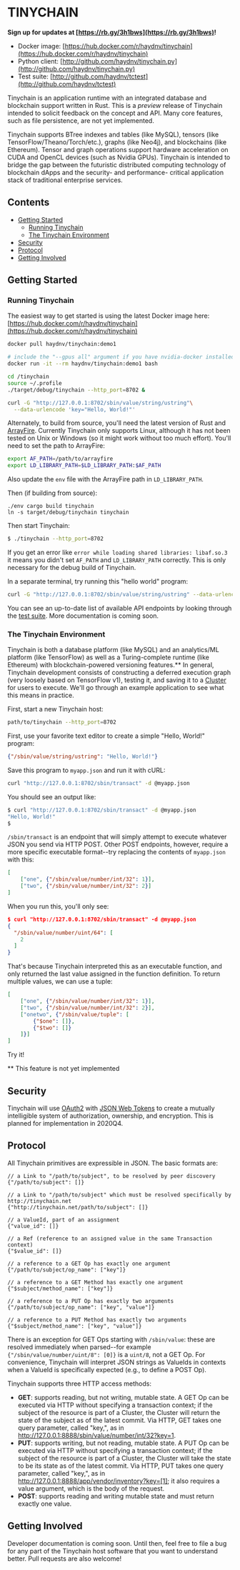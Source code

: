 # TINYCHAIN

**Sign up for updates at [https://rb.gy/3h1bws](https://rb.gy/3h1bws)!**

 - Docker image: [https://hub.docker.com/r/haydnv/tinychain](https://hub.docker.com/r/haydnv/tinychain)
 - Python client: [http://github.com/haydnv/tinychain.py](http://github.com/haydnv/tinychain.py)
 - Test suite: [http://github.com/haydnv/tctest](http://github.com/haydnv/tctest)

Tinychain is an application runtime with an integrated database and blockchain support written in
Rust. This is a *preview* release of Tinychain intended to solicit feedback on the concept and API.
Many core features, such as file persistence, are not yet implemented.

Tinychain supports BTree indexes and tables (like MySQL), tensors
(like TensorFlow/Theano/Torch/etc.), graphs (like Neo4j), and blockchains (like Ethereum). Tensor
and graph operations support hardware acceleration on CUDA and OpenCL devices (such as Nvidia GPUs).
Tinychain is intended to bridge the gap between the futuristic distributed computing technology of
blockchain dApps and the security- and performance- critical application stack of traditional
enterprise services.

## Contents

 * [Getting Started](#getting-started)
    * [Running Tinychain](#running-tinychain)
    * [The Tinychain Environment](#the-tinychain-environment)
 * [Security](#security)
 * [Protocol](#protocol)
 * [Getting Involved](#getting-involved)

## Getting Started

### Running Tinychain

The easiest way to get started is using the latest Docker image here:
[https://hub.docker.com/r/haydnv/tinychain](https://hub.docker.com/r/haydnv/tinychain)

```bash
docker pull haydnv/tinychain:demo1

# include the "--gpus all" argument if you have nvidia-docker installed
docker run -it --rm haydnv/tinychain:demo1 bash

cd /tinychain
source ~/.profile
./target/debug/tinychain --http_port=8702 &

curl -G "http://127.0.0.1:8702/sbin/value/string/ustring"\
  --data-urlencode 'key="Hello, World!"'
```

Alternately, to build from source, you'll need the latest version of Rust and
[ArrayFire](https://arrayfire.org/docs/using_on_linux.htm). Currently Tinychain only supports Linux,
although it has not been tested on Unix or Windows (so it might work without too much effort).
You'll need to set the path to ArrayFire:

```bash
export AF_PATH=/path/to/arrayfire
export LD_LIBRARY_PATH=$LD_LIBRARY_PATH:$AF_PATH
```

Also update the `env` file with the ArrayFire path in `LD_LIBRARY_PATH`.

Then (if building from source):

```
./env cargo build tinychain
ln -s target/debug/tinychain tinychain
```

Then start Tinychain:

```bash
$ ./tinychain --http_port=8702
```

If you get an error like `error while loading shared libraries: libaf.so.3` it means you
didn't set `AF_PATH` and `LD_LIBRARY_PATH` correctly. This is only necessary for the debug build
of Tinychain.

In a separate terminal, try running this "hello world" program:

```bash
curl -G "http://127.0.0.1:8702/sbin/value/string/ustring" --data-urlencode 'key="Hello, World!"'
```

You can see an up-to-date list of available API endpoints by looking through the
[test suite](http://github.com/haydnv/tctest). More documentation is coming soon.

### The Tinychain Environment

Tinychain is both a database platform (like MySQL) and an analytics/ML platform (like TensorFlow)
as well as a Turing-complete runtime (like Ethereum) with blockchain-powered versioning features.**
In general, Tinychain development consists of constructing a deferred execution graph (very
loosely based on TensorFlow v1), testing it, and saving it to a [Cluster](#cluster) for users to
execute. We'll go through an example application to see what this means in practice.

First, start a new Tinychain host:

```bash
path/to/tinychain --http_port=8702
```

First, use your favorite text editor to create a simple "Hello, World!" program:

```json
{"/sbin/value/string/ustring": "Hello, World!"}
```

Save this program to `myapp.json` and run it with cURL:

```bash
curl "http://127.0.0.1:8702/sbin/transact" -d @myapp.json
```

You should see an output like:

```bash
$ curl "http://127.0.0.1:8702/sbin/transact" -d @myapp.json 
"Hello, World!"
$
```

`/sbin/transact` is an endpoint that will simply attempt to execute whatever JSON you send via
HTTP POST. Other POST endpoints, however, require a more specific executable format--try replacing
the contents of `myapp.json` with this:

```json
[
    ["one", {"/sbin/value/number/int/32": 1}],
    ["two", {"/sbin/value/number/int/32": 2}]
]
```

When you run this, you'll only see:

```json
$ curl "http://127.0.0.1:8702/sbin/transact" -d @myapp.json 
{
  "/sbin/value/number/uint/64": [
    2
  ]
}
```

That's because Tinychain interpreted this as an executable function, and only returned the last
value assigned in the function definition. To return multiple values, we can use a tuple:

```json
[
    ["one", {"/sbin/value/number/int/32": 1}],
    ["two", {"/sbin/value/number/int/32": 2}],
    ["onetwo", {"/sbin/value/tuple": [
        {"$one": []},
        {"$two": []}
    ]}]
]
```

Try it! 

** This feature is not yet implemented

## Security

Tinychain will use [OAuth2](https://oauth.net/2/) with [JSON Web Tokens](https://oauth.net/2/jwt/)
to create a mutually intelligible system of authorization, ownership, and encryption. This is
planned for implementation in 2020Q4.

## Protocol

All Tinychain primitives are expressible in JSON. The basic formats are:

```
// a Link to "/path/to/subject", to be resolved by peer discovery
{"/path/to/subject": []}

// a Link to "/path/to/subject" which must be resolved specifically by http://tinychain.net 
{"http://tinychain.net/path/to/subject": []}

// a ValueId, part of an assignment
{"value_id": []}

// a Ref (reference to an assigned value in the same Transaction context)
{"$value_id": []}

// a reference to a GET Op has exactly one argument
{"/path/to/subject/op_name": ["key"]}

// a reference to a GET Method has exactly one argument
{"$subject/method_name": ["key"]}

// a reference to a PUT Op has exactly two arguments
{"/path/to/subject/op_name": ["key", "value"]}

// a reference to a PUT Method has exactly two arguments
{"$subject/method_name": ["key", "value"]}
```

There is an exception for GET Ops starting with `/sbin/value`: these are resolved immediately when
parsed--for example `{"/sbin/value/number/uint/8": [0]}` is a `uint/8`, not a GET Op. For
convenience, Tinychain will interpret JSON strings as ValueIds in contexts when a ValueId is
specifically expected (e.g., to define a POST Op).

Tinychain supports three HTTP access methods:

 * **GET**: supports reading, but not writing, mutable state. A GET Op can be executed via HTTP
without specifying a transaction context; if the subject of the resource is part of a Cluster, the
Cluster will return the state of the subject as of the latest commit. Via HTTP, GET takes one
query parameter, called "key,", as in http://127.0.0.1:8888/sbin/value/number/int/32?key=1.
 * **PUT**: supports writing, but not reading, mutable state. A PUT Op can be executed via HTTP
without specifying a transaction context; if the subject of the resource is part of a Cluster, the
Cluster will take the state to be its state as of the latest commit. Via HTTP, PUT takes one
query parameter, called "key,", as in http://127.0.0.1:8888/app/vendor/inventory?key=[1]; it also
requires a value argument, which is the body of the request.
 * **POST**: supports reading and writing mutable state and must return exactly one value.

## Getting Involved
Developer documentation is coming soon. Until then, feel free to file a bug for any part
of the Tinychain host software that you want to understand better. Pull requests are also welcome!
